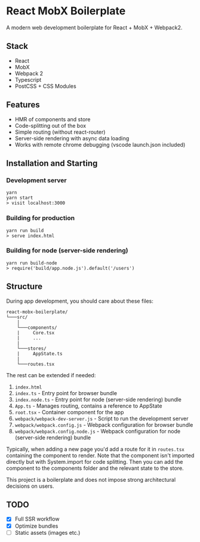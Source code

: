 # React MobX Boilerplate
 
A modern web development boilerplate for React + MobX + Webpack2.
## Stack

* React
* MobX
* Webpack 2
* Typescript
* PostCSS + CSS Modules

## Features

* HMR of components and store
* Code-splitting out of the box
* Simple routing (without react-router)
* Server-side rendering with async data loading
* Works with remote chrome debugging (vscode launch.json included)

## Installation and Starting

### Development server
```
yarn
yarn start
> visit localhost:3000
```

### Building for production
```
yarn run build
> serve index.html
```

### Building for node (server-side rendering)
```
yarn run build-node
> require('build/app.node.js').default('/users')
```


## Structure

During app development, you should care about these files:

```
react-mobx-boilerplate/
└───src/
    │
    └───components/
    |     Core.tsx
    |     ...
    |
    └───stores/
    |     AppState.ts
    |
    └───routes.tsx
```

The rest can be extended if needed:

1. `index.html`
1. `index.ts` - Entry point for browser bundle
1. `index.node.ts` - Entry point for node (server-side rendering) bundle
1. `App.ts` - Manages routing, contains a reference to AppState
1. `root.tsx` - Container component for the app
1. `webpack/webpack-dev-server.js` - Script to run the development server
1. `webpack/webpack.config.js` - Webpack configuration for browser bundle
1. `webpack/webpack.config.node.js` - Webpack configuration for node (server-side rendering) bundle

Typically, when adding a new page you'd add a route for it in `routes.tsx` containing the component to render. Note that the component isn't imported directly but with System.import for code splitting. Then you can add the component to the components folder and the relevant state to the store.

This project is a boilerplate and does not impose strong architectural decisions on users.


## TODO

- [x] Full SSR workflow
- [x] Optimize bundles
- [ ] Static assets (images etc.)
